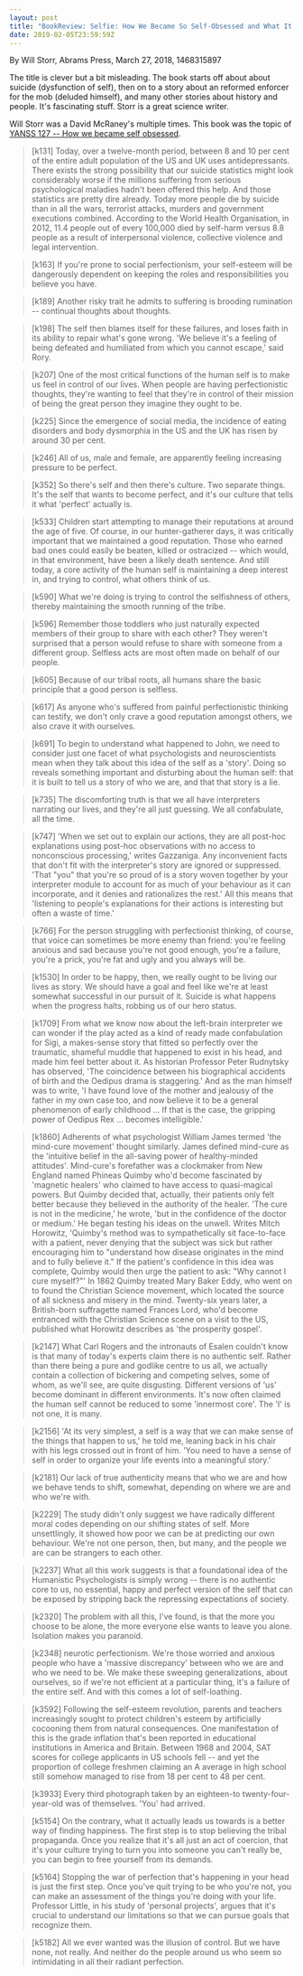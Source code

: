 ```yaml
---
layout: post
title: "BookReview: Selfie: How We Became So Self-Obsessed and What It's Doing to Us"
date: 2019-02-05T23:59:59Z
---
```

By Will Storr, Abrams Press, March 27, 2018, 1468315897

The title is clever but a bit misleading. The book starts off about
about suicide (dysfunction of self), then on to a story about an
reformed enforcer for the mob (deluded himself), and many other
stories about history and people. It's fascinating stuff. Storr is a
great science writer.

Will Storr was a David McRaney's multiple times. This book was the
topic of
[YANSS 127 -- How we became self obsessed](http://n99.us/ueu).

> [k131] Today, over a twelve-month period, between 8 and 10 per cent
> of the entire adult population of the US and UK uses
> antidepressants. There exists the strong possibility that our
> suicide statistics might look considerably worse if the millions
> suffering from serious psychological maladies hadn't been offered
> this help. And those statistics are pretty dire already. Today more
> people die by suicide than in all the wars, terrorist attacks,
> murders and government executions combined. According to the World
> Health Organisation, in 2012, 11.4 people out of every 100,000 died
> by self-harm versus 8.8 people as a result of interpersonal
> violence, collective violence and legal intervention.

> [k163] If you're prone to social perfectionism, your self-esteem
> will be dangerously dependent on keeping the roles and
> responsibilities you believe you have.

> [k189] Another risky trait he admits to suffering is brooding
> rumination -- continual thoughts about thoughts.

> [k198] The self then blames itself for these failures, and loses
> faith in its ability to repair what's gone wrong. 'We believe it's a
> feeling of being defeated and humiliated from which you cannot
> escape,' said Rory.

> [k207] One of the most critical functions of the human self is to
> make us feel in control of our lives. When people are having
> perfectionistic thoughts, they're wanting to feel that they're in
> control of their mission of being the great person they imagine they
> ought to be.

> [k225] Since the emergence of social media, the incidence of eating
> disorders and body dysmorphia in the US and the UK has risen by
> around 30 per cent.

> [k246] All of us, male and female, are apparently feeling increasing
> pressure to be perfect.

> [k352] So there's self and then there's culture. Two separate
> things. It's the self that wants to become perfect, and it's our
> culture that tells it what 'perfect' actually is.

> [k533] Children start attempting to manage their reputations at
> around the age of five. Of course, in our hunter-gatherer days, it
> was critically important that we maintained a good reputation. Those
> who earned bad ones could easily be beaten, killed or ostracized --
> which would, in that environment, have been a likely death
> sentence. And still today, a core activity of the human self is
> maintaining a deep interest in, and trying to control, what others
> think of us.

> [k590] What we're doing is trying to control the selfishness of
> others, thereby maintaining the smooth running of the tribe.

> [k596] Remember those toddlers who just naturally expected members
> of their group to share with each other? They weren't surprised that
> a person would refuse to share with someone from a different
> group. Selfless acts are most often made on behalf of our people.

> [k605] Because of our tribal roots, all humans share the basic
> principle that a good person is selfless.

> [k617] As anyone who's suffered from painful perfectionistic
> thinking can testify, we don't only crave a good reputation amongst
> others, we also crave it with ourselves.

> [k691] To begin to understand what happened to John, we need to
> consider just one facet of what psychologists and neuroscientists
> mean when they talk about this idea of the self as a 'story'. Doing
> so reveals something important and disturbing about the human self:
> that it is built to tell us a story of who we are, and that that
> story is a lie.

> [k735] The discomforting truth is that we all have interpreters
> narrating our lives, and they're all just guessing. We all
> confabulate, all the time.

> [k747] 'When we set out to explain our actions, they are all
> post-hoc explanations using post-hoc observations with no access to
> nonconscious processing,' writes Gazzaniga. Any inconvenient facts
> that don't fit with the interpreter's story are ignored or
> suppressed. 'That "you" that you're so proud of is a story woven
> together by your interpreter module to account for as much of your
> behaviour as it can incorporate, and it denies and rationalizes the
> rest.' All this means that 'listening to people's explanations for
> their actions is interesting but often a waste of time.'

> [k766] For the person struggling with perfectionist thinking, of
> course, that voice can sometimes be more enemy than friend: you're
> feeling anxious and sad because you're not good enough, you're a
> failure, you're a prick, you're fat and ugly and you always will be.

> [k1530] In order to be happy, then, we really ought to be living our
> lives as story. We should have a goal and feel like we're at least
> somewhat successful in our pursuit of it. Suicide is what happens
> when the progress halts, robbing us of our hero status.

> [k1709] From what we know now about the left-brain interpreter we
> can wonder if the play acted as a kind of ready made confabulation
> for Sigi, a makes-sense story that fitted so perfectly over the
> traumatic, shameful muddle that happened to exist in his head, and
> made him feel better about it. As historian Professor Peter
> Rudnytsky has observed, 'The coincidence between his biographical
> accidents of birth and the Oedipus drama is staggering.' And as the
> man himself was to write, 'I have found love of the mother and
> jealousy of the father in my own case too, and now believe it to be
> a general phenomenon of early childhood ... If that is the case, the
> gripping power of Oedipus Rex ... becomes intelligible.'

> [k1860] Adherents of what psychologist William James termed 'the
> mind-cure movement' thought similarly. James defined mind-cure as
> the 'intuitive belief in the all-saving power of healthy-minded
> attitudes'. Mind-cure's forefather was a clockmaker from New England
> named Phineas Quimby who'd become fascinated by 'magnetic healers'
> who claimed to have access to quasi-magical powers. But Quimby
> decided that, actually, their patients only felt better because they
> believed in the authority of the healer. 'The cure is not in the
> medicine,' he wrote, 'but in the confidence of the doctor or
> medium.' He began testing his ideas on the unwell. Writes Mitch
> Horowitz, 'Quimby's method was to sympathetically sit face-to-face
> with a patient, never denying that the subject was sick but rather
> encouraging him to "understand how disease originates in the mind
> and to fully believe it." If the patient's confidence in this idea
> was complete, Quimby would then urge the patient to ask: "Why cannot
> I cure myself?"' In 1862 Quimby treated Mary Baker Eddy, who went on
> to found the Christian Science movement, which located the source of
> all sickness and misery in the mind. Twenty-six years later, a
> British-born suffragette named Frances Lord, who'd become entranced
> with the Christian Science scene on a visit to the US, published
> what Horowitz describes as 'the prosperity gospel'.

> [k2147] What Carl Rogers and the intronauts of Esalen couldn't know
> is that many of today's experts claim there is no authentic
> self. Rather than there being a pure and godlike centre to us all,
> we actually contain a collection of bickering and competing selves,
> some of whom, as we'll see, are quite disgusting. Different versions
> of 'us' become dominant in different environments. It's now often
> claimed the human self cannot be reduced to some 'innermost
> core'. The 'I' is not one, it is many.

> [k2156] 'At its very simplest, a self is a way that we can make
> sense of the things that happen to us,' he told me, leaning back in
> his chair with his legs crossed out in front of him. 'You need to
> have a sense of self in order to organize your life events into a
> meaningful story.'

> [k2181] Our lack of true authenticity means that who we are and how
> we behave tends to shift, somewhat, depending on where we are and
> who we're with.

> [k2229] The study didn't only suggest we have radically different
> moral codes depending on our shifting states of self. More
> unsettlingly, it showed how poor we can be at predicting our own
> behaviour. We're not one person, then, but many, and the people we
> are can be strangers to each other.

> [k2237] What all this work suggests is that a foundational idea of
> the Humanistic Psychologists is simply wrong -- there is no
> authentic core to us, no essential, happy and perfect version of the
> self that can be exposed by stripping back the repressing
> expectations of society.

> [k2320] The problem with all this, I've found, is that the more you
> choose to be alone, the more everyone else wants to leave you
> alone. Isolation makes you paranoid.

> [k2348] neurotic perfectionism. We're those worried and anxious
> people who have a 'massive discrepancy' between who we are and who
> we need to be. We make these sweeping generalizations, about
> ourselves, so if we're not efficient at a particular thing, it's a
> failure of the entire self. And with this comes a lot of
> self-loathing.

> [k3592] Following the self-esteem revolution, parents and teachers
> increasingly sought to protect children's esteem by artificially
> cocooning them from natural consequences. One manifestation of this
> is the grade inflation that's been reported in educational
> institutions in America and Britain. Between 1968 and 2004, SAT
> scores for college applicants in US schools fell -- and yet the
> proportion of college freshmen claiming an A average in high school
> still somehow managed to rise from 18 per cent to 48 per cent.

> [k3933] Every third photograph taken by an eighteen-to
> twenty-four-year-old was of themselves. 'You' had arrived.

> [k5154] On the contrary, what it actually leads us towards is a
> better way of finding happiness. The first step is to stop believing
> the tribal propaganda. Once you realize that it's all just an act of
> coercion, that it's your culture trying to turn you into someone you
> can't really be, you can begin to free yourself from its demands.

> [k5164] Stopping the war of perfection that's happening in your head
> is just the first step. Once you've quit trying to be who you're
> not, you can make an assessment of the things you're doing with your
> life. Professor Little, in his study of 'personal projects', argues
> that it's crucial to understand our limitations so that we can
> pursue goals that recognize them.

> [k5182] All we ever wanted was the illusion of control. But we have
> none, not really. And neither do the people around us who seem so
> intimidating in all their radiant perfection.
